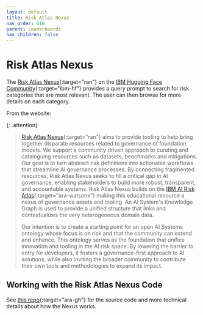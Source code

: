 ```yaml
---
layout: default
title: Risk Atlas Nexus
nav_order: 610
parent: Leaderboards
has_children: false
---
```


# Risk Atlas Nexus

The [Risk Atlas Nexus](https://huggingface.co/spaces/ibm/risk-atlas-nexus){:target="ran"} on the [IBM Hugging Face Community](https://huggingface.co/ibm){:target="ibm-hf"} provides a query prompt to search for risk categories that are most relevant. The user can then browse for more details on each category.

From the website:

{: .attention}
> [Risk Atlas Nexus](https://huggingface.co/spaces/ibm/risk-atlas-nexus){:target="ran"} aims to provide tooling to help bring together disparate resources related to governance of foundation models. We support a community driven approach to curating and cataloguing resources such as datasets, benchmarks and mitigations. Our goal is to turn abstract risk definitions into actionable workflows that streamline AI governance processes. By connecting fragmented resources, Risk Atlas Nexus seeks to fill a critical gap in AI governance, enabling stakeholders to build more robust, transparent, and accountable systems. Risk Atlas Nexus builds on the [IBM AI Risk Atlas](https://www.ibm.com/docs/en/watsonx/saas?topic=ai-risk-atlas){:target="ara-watsonx"} making this educational resource a nexus of governance assets and tooling. An AI System's Knowledge Graph is used to provide a unified structure that links and contextualizes the very heterogeneous domain data.
> 
> Our intention is to create a starting point for an open AI Systems ontology whose focus is on risk and that the community can extend and enhance. This ontology serves as the foundation that unifies innovation and tooling in the AI risk space. By lowering the barrier to entry for developers, it fosters a governance-first approach to AI solutions, while also inviting the broader community to contribute their own tools and methodologies to expand its impact.

## Working with the Risk Atlas Nexus Code

See [this repo](https://github.com/IBM/risk-atlas-nexus/){:target="ara-gh"} for the source code and more technical details about how the Nexus works.
